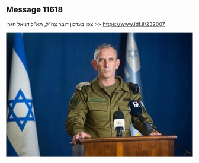 ## Message 11618

צפו בעדכון דובר צה"ל, תא"ל דניאל הגרי >>
https://www.idf.il/232007

![Photo](11618/11618_photo.jpg)
